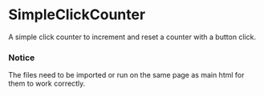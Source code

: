 # SimpleClickCounter
A simple click counter to increment and reset a counter with a button click.

### Notice
The files need to be imported or run on the same page as main html for them to work correctly.
